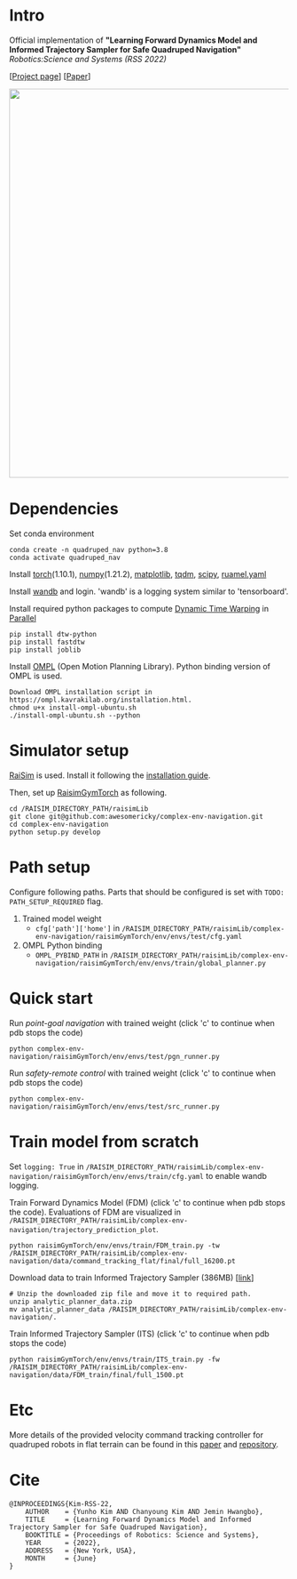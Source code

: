 # Intro
Official implementation of **"Learning Forward Dynamics Model and Informed Trajectory Sampler for Safe Quadruped Navigation"** 
*Robotics:Science and Systems (RSS 2022)*

[[Project page](https://awesomericky.github.io/projects/FDM_ITS_navigation/index.html)] [[Paper](https://arxiv.org/abs/2204.08647)]

<img width=700 src='demo.gif'>

# Dependencies

Set conda environment
```
conda create -n quadruped_nav python=3.8
conda activate quadruped_nav
```

Install [torch](https://pytorch.org/)(1.10.1), [numpy](https://numpy.org/install/)(1.21.2), [matplotlib](https://matplotlib.org/stable/users/getting_started/), [tqdm](https://pypi.org/project/tqdm/), [scipy](https://docs.scipy.org/doc/scipy/getting_started.html#getting-started-ref), [ruamel.yaml](https://pypi.org/project/ruamel.yaml/)

Install [wandb](https://docs.wandb.ai/quickstart) and login. 'wandb' is a logging system similar to 'tensorboard'.

Install required python packages to compute [Dynamic Time Warping](https://dynamictimewarping.github.io/python/) in [Parallel](https://joblib.readthedocs.io/en/latest/installing.html)
```
pip install dtw-python
pip install fastdtw
pip install joblib
```

Install [OMPL](https://ompl.kavrakilab.org/) (Open Motion Planning Library). Python binding version of OMPL is used.
```
Download OMPL installation script in https://ompl.kavrakilab.org/installation.html.
chmod u+x install-ompl-ubuntu.sh
./install-ompl-ubuntu.sh --python
```

# Simulator setup
[RaiSim](https://raisim.com/index.html) is used. Install it following the [installation guide](https://raisim.com/sections/Installation.html).

Then, set up [RaisimGymTorch](https://raisim.com/sections/RaisimGymTorch.html) as following.
```
cd /RAISIM_DIRECTORY_PATH/raisimLib
git clone git@github.com:awesomericky/complex-env-navigation.git
cd complex-env-navigation
python setup.py develop
```

# Path setup
Configure following paths. Parts that should be configured is set with `TODO: PATH_SETUP_REQUIRED` flag.

1. Trained model weight
    * `cfg['path']['home']` in `/RAISIM_DIRECTORY_PATH/raisimLib/complex-env-navigation/raisimGymTorch/env/envs/test/cfg.yaml`
2. OMPL Python binding
    * `OMPL_PYBIND_PATH` in `/RAISIM_DIRECTORY_PATH/raisimLib/complex-env-navigation/raisimGymTorch/env/envs/train/global_planner.py`

# Quick start 
Run *point-goal navigation* with trained weight (click 'c' to continue when pdb stops the code)
```
python complex-env-navigation/raisimGymTorch/env/envs/test/pgn_runner.py
```

Run *safety-remote control* with trained weight (click 'c' to continue when pdb stops the code)
```
python complex-env-navigation/raisimGymTorch/env/envs/test/src_runner.py
```

# Train model from scratch
Set `logging: True` in `/RAISIM_DIRECTORY_PATH/raisimLib/complex-env-navigation/raisimGymTorch/env/envs/train/cfg.yaml` to enable wandb logging.

Train Forward Dynamics Model (FDM) (click 'c' to continue when pdb stops the code). Evaluations of FDM are visualized in `/RAISIM_DIRECTORY_PATH/raisimLib/complex-env-navigation/trajectory_prediction_plot`.
```
python raisimGymTorch/env/envs/train/FDM_train.py -tw /RAISIM_DIRECTORY_PATH/raisimLib/complex-env-navigation/data/command_tracking_flat/final/full_16200.pt
```

Download data to train Informed Trajectory Sampler (386MB) [[link](https://drive.google.com/file/d/1R7EyMPIyNkHme9H-z20VN1BkFeDVS4an/view?usp=sharing)]
```
# Unzip the downloaded zip file and move it to required path.
unzip analytic_planner_data.zip
mv analytic_planner_data /RAISIM_DIRECTORY_PATH/raisimLib/complex-env-navigation/.
```

Train Informed Trajectory Sampler (ITS) (click 'c' to continue when pdb stops the code)
```
python raisimGymTorch/env/envs/train/ITS_train.py -fw /RAISIM_DIRECTORY_PATH/raisimLib/complex-env-navigation/data/FDM_train/final/full_1500.pt
```

# Etc
More details of the provided velocity command tracking controller for quadruped robots in flat terrain can be found in this [paper](https://arxiv.org/abs/1901.08652) and [repository](https://github.com/awesomericky/velocity-command-tracking-controller-for-quadruped-robot).

# Cite
```
@INPROCEEDINGS{Kim-RSS-22, 
    AUTHOR    = {Yunho Kim AND Chanyoung Kim AND Jemin Hwangbo}, 
    TITLE     = {Learning Forward Dynamics Model and Informed Trajectory Sampler for Safe Quadruped Navigation}, 
    BOOKTITLE = {Proceedings of Robotics: Science and Systems}, 
    YEAR      = {2022}, 
    ADDRESS   = {New York, USA}, 
    MONTH     = {June}
} 
```







